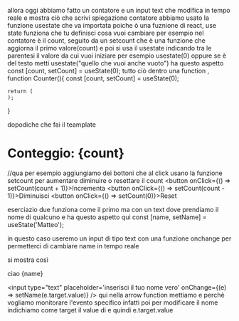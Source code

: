 allora oggi abbiamo fatto un contatore e un input text che modifica in tempo reale e mostra ciò che scrivi
spiegazione contatore
abbiamo usato la funzione usestate che va importata poiche ò una fuznione di  react, use state funziona che tu definisci cosa vuoi cambiare per esempio nel contatore è il count, seguito da un setcount che è una funzione che aggiorna il primo valore(count)  e poi si usa il usestate indicando tra le parentesi il valore da cui vuoi iniziare per esempio usestate(0) oppure se è del testo metti usestate("quello che vuoi anche vuoto") ha questo aspetto  const [count, setCount] = useState(0); tutto ciò dentro una function , function Counter(){
    const [count, setCount] = useState(0);
    
    return (
    );
}

dopodiche  che fai il teamplate 
        <div>
        <h1>Conteggio: {count}</h1>
        //qua per esempio aggiungiamo dei bottoni che al click usano la funzione setcount per aumentare diminuire o resettare il count
        <button onClick={() => setCount(count + 1)}>Incrementa</button>
        <button onClick={() => setCount(count - 1)}>Diminuisci</button>
        <button onClick={() => setCount(0)}>Reset</button>
        </div>

 eserciazio due funziona come il primo ma con un text dove prendiamo il nome di qualcuno e ha questo aspetto qui const [name, setName] = useState('Matteo');

 in questo caso useremo un input di tipo text con una funzione onchange per permetterci di cambiare name in tempo reale 

 si mostra così <p>ciao {name}</p>
        <input type="text" 
        placeholder='inserisci il tuo nome vero'
        onChange={(e) => setName(e.target.value)} />
        qui nella arrow function mettiamo e perchè vogliamo monitorare l'evento specifico infatti poi per modificare il nome indichiamo come target il value di e quindi e.target.value